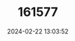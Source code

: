 ---
title: "161577"
category: "Arhynchobatis asperrimus"
draft: false
date: 2024-02-22 13:03:52
languages:
  English: ["Longtailed Skate"]
---